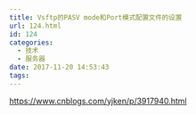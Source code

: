 ```yaml
---
title: Vsftp的PASV mode和Port模式配置文件的设置
url: 124.html
id: 124
categories:
  - 技术
  - 服务器
date: 2017-11-20 14:53:43
tags:
---
```


https://www.cnblogs.com/yjken/p/3917940.html